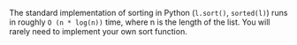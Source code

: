 The standard implementation of sorting in Python (`l.sort()`, `sorted(l)`) runs in roughly `O (n * log(n))` time, where n is the length of the list.
You will rarely need to implement your own sort function.
